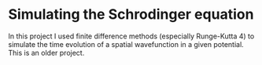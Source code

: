 # Simulating the Schrodinger equation
In this project I used finite difference methods (especially Runge-Kutta 4) to simulate the time evolution of a spatial wavefunction in a given potential.<br>
This is an older project.